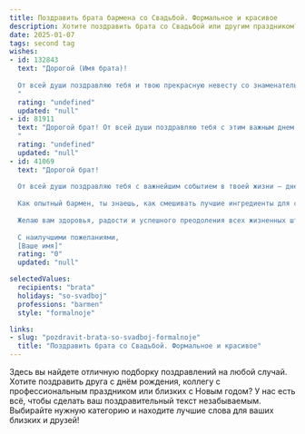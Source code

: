 ```yaml
---
title: Поздравить брата бармена со Свадьбой. Формальное и красивое
description: Хотите поздравить брата со Свадьбой или другим праздником? Наш ИИ создаст незабываемое поздравление, а вы обязательно выделитесь среди других.  
date: 2025-01-07
tags: second tag
wishes:
- id: 132843
  text: "Дорогой (Имя брата)!
  
  От всей души поздравляю тебя и твою прекрасную невесту со знаменательным событием – вашей свадьбой! Желаю вам крепкой любви, нескончаемого счастья и взаимопонимания на долгие годы совместной жизни. Пусть ваш семейный очаг всегда будет полон тепла, света и уюта.  Пусть профессиональный успех, который ты достиг как бармен, станет лишь приятным дополнением к вашему семейному благополучию.  Гордимся тобой и желаем всего самого наилучшего!
  "
  rating: "undefined"
  updated: "null"
- id: 81911
  text: "Дорогой брат! От всей души поздравляю тебя с этим важным днем – днем твоей свадьбы! Желаю тебе и твоей любимой супруге бесконечного счастья, любви и благополучия. Пусть ваша семейная жизнь будет полна ярких моментов, тепла и взаимопонимания. А твоя профессия бармена всегда приносит тебе радость и вдохновение!
  "
  rating: "undefined"
  updated: "null"
- id: 41069
  text: "Дорогой брат!
  
  От всей души поздравляю тебя с важнейшим событием в твоей жизни — днем свадьбы! Этот день станет началом нового, удивительного пути, полного любви, понимания и совместных мечтаний. Пусть каждый момент, проведенный с избранницей, дарит искренние улыбки и море счастья.
  
  Как опытный бармен, ты знаешь, как смешивать лучшие ингредиенты для создания великолепного коктейля — так и в жизни: сочетай терпение, доверие и уважение, чтобы ваш союз стал крепким и гармоничным.
  
  Желаю вам здоровья, радости и успешного преодоления всех жизненных штормов. Пусть каждый ваш день будет наполнен яркими моментами и теплом семейного очага.
  
  С наилучшими пожеланиями,
  [Ваше имя]"
  rating: "0"
  updated: "null"

selectedValues:
  recipients: "brata"
  holidays: "so-svadboj"
  professions: "barmen"
  style: "formalnoje"

links:
- slug: "pozdravit-brata-so-svadboj-formalnoje"
  title: "Поздравить брата со Свадьбой. Формальное и красивое"
---
```


Здесь вы найдете отличную подборку поздравлений на любой случай. 
Хотите поздравить друга с днём рождения, коллегу с профессиональным праздником или близких с Новым годом? У нас есть всё, чтобы сделать ваш поздравительный текст незабываемым. Выбирайте нужную категорию и находите лучшие слова для ваших близких и друзей!
